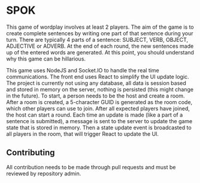 # SPOK

This game of wordplay involves at least 2 players. The aim of the game is to create complete sentences by writing one part of that sentence during your turn. There are typically 4 parts of a sentence: SUBJECT, VERB, OBJECT, ADJECTIVE or ADVERB. At the end of each round, the new sentences made up of the entered words are generated. At this point, you should understand why this game can be hillarious.

This game uses NodeJS and Socket.IO to handle the real time communications. The front end uses React to simplify the UI update logic. The project is currently not using any database, all data is session based and stored in memory on the server, nothing is persisted (this might change in the future). To start, a person needs to be the host and create a room. After a room is created, a 5-character GUID is generated as the room code, which other players can use to join. After all expected players have joined, the host can start a round. Each time an update is made (like a part of a sentence is submitted), a message is sent  to the server to update the game state that is stored in memory. Then a state update event is broadcasted to all players in the room, that will trigger React to update the UI.

## Contributing

All contribution needs to be made through pull requests and must be reviewed by repository admin.